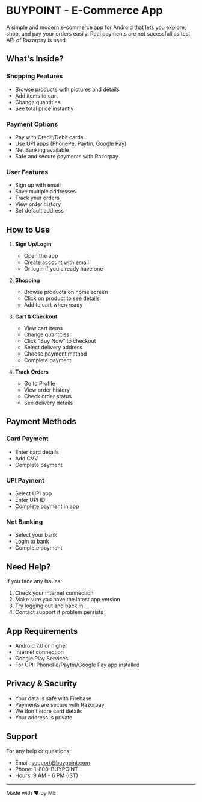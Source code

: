 # BUYPOINT - E-Commerce App

A simple and modern e-commerce app for Android that lets you explore, shop, and pay your orders easily.
Real payments are not sucessfull as test API of Razorpay is used.


## What's Inside?

### Shopping Features
- Browse products with pictures and details
- Add items to cart
- Change quantities
- See total price instantly

### Payment Options
- Pay with Credit/Debit cards
- Use UPI apps (PhonePe, Paytm, Google Pay)
- Net Banking available
- Safe and secure payments with Razorpay

### User Features
- Sign up with email
- Save multiple addresses
- Track your orders
- View order history
- Set default address

## How to Use

1. **Sign Up/Login**
   - Open the app
   - Create account with email
   - Or login if you already have one

2. **Shopping**
   - Browse products on home screen
   - Click on product to see details
   - Add to cart when ready

3. **Cart & Checkout**
   - View cart items
   - Change quantities
   - Click "Buy Now" to checkout
   - Select delivery address
   - Choose payment method
   - Complete payment

4. **Track Orders**
   - Go to Profile
   - View order history
   - Check order status
   - See delivery details

## Payment Methods

### Card Payment
- Enter card details
- Add CVV
- Complete payment

### UPI Payment
- Select UPI app
- Enter UPI ID
- Complete payment in app

### Net Banking
- Select your bank
- Login to bank
- Complete payment

## Need Help?

If you face any issues:
1. Check your internet connection
2. Make sure you have the latest app version
3. Try logging out and back in
4. Contact support if problem persists

## App Requirements
- Android 7.0 or higher
- Internet connection
- Google Play Services
- For UPI: PhonePe/Paytm/Google Pay app installed

## Privacy & Security
- Your data is safe with Firebase
- Payments are secure with Razorpay
- We don't store card details
- Your address is private

## Support
For any help or questions:
- Email: support@buypoint.com
- Phone: 1-800-BUYPOINT
- Hours: 9 AM - 6 PM (IST)

---

Made with ❤️ by ME 

